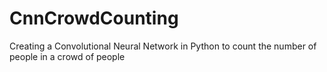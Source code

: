 # CnnCrowdCounting
Creating a Convolutional Neural Network in Python to count the number of people in a crowd of people
